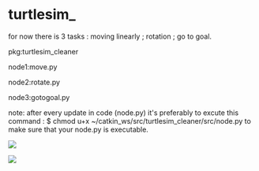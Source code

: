 # turtlesim_

for now there is 3 tasks : moving linearly ; rotation ; go to goal.

pkg:turtlesim_cleaner 

node1:move.py

node2:rotate.py

node3:gotogoal.py

note:
after every update in code (node.py) it's preferably to excute this command : $ chmod u+x ~/catkin_ws/src/turtlesim_cleaner/src/node.py to make sure that your node.py is executable.

![](https://raw.githubusercontent.com/zackq88/turtlesim_goforward/main/aqrt.PNG)

![](https://raw.githubusercontent.com/zackq88/turtlesim_goforward/main/abrq2.PNG)


